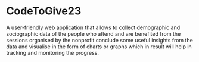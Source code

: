 # CodeToGive23
A user-friendly web application that allows to collect demographic and sociographic data of the people who attend and are benefited from the sessions organised by the nonprofit conclude some useful insights from the data and visualise in the form of charts or graphs which in result will help in tracking and monitoring the progress.
